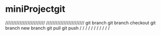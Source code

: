 # miniProjectgit
/////////////////////////
////////////////////////
git branch 
git branch checkout 
git branch new branch 
git pull 
git push 
/
/
/
/
/
/
/
/
/
/
/